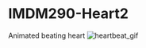 # IMDM290-Heart2
 Animated beating heart
![heartbeat_gif](https://github.com/user-attachments/assets/81c1b979-fb51-41a9-b8d1-be9efb8490f2)
